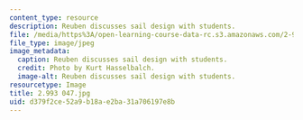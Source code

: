 ```yaml
---
content_type: resource
description: Reuben discusses sail design with students.
file: /media/https%3A/open-learning-course-data-rc.s3.amazonaws.com/2-993-special-topics-in-mechanical-engineering-the-art-and-science-of-boat-design-january-iap-2007/d379f2ce52a9b18ae2ba31a706197e8b_2993047.jpg
file_type: image/jpeg
image_metadata:
  caption: Reuben discusses sail design with students.
  credit: Photo by Kurt Hasselbalch.
  image-alt: Reuben discusses sail design with students.
resourcetype: Image
title: 2.993 047.jpg
uid: d379f2ce-52a9-b18a-e2ba-31a706197e8b
---
```

